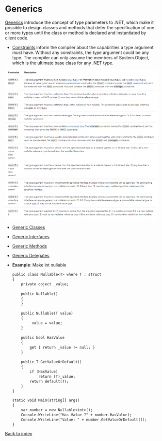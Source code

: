 # Generics

[Generics](https://docs.microsoft.com/es-es/dotnet/csharp/programming-guide/generics/) introduce the concept of type parameters to .NET, which make it possible to design classes and methods that defer the specification of one or more types until the class or method is declared and instantiated by client code.

- [Constraints](https://docs.microsoft.com/es-es/dotnet/csharp/programming-guide/generics/constraints-on-type-parameters) inform the compiler about the capabilities a type argument must have. Without any constraints, the type argument could be any type. The compiler can only assume the members of System.Object, which is the ultimate base class for any .NET type.

![Constraints type](./images/constraintsTypes.png)

- [Generic Classes](https://docs.microsoft.com/es-es/dotnet/csharp/programming-guide/generics/generic-classes)

- [Generic Interfaces](https://docs.microsoft.com/es-es/dotnet/csharp/programming-guide/generics/generic-interfaces)

- [Generic Methods](https://docs.microsoft.com/es-es/dotnet/csharp/programming-guide/generics/generic-methods)

- [Generic Delegates](https://docs.microsoft.com/es-es/dotnet/csharp/programming-guide/generics/generic-delegates)

- **Example**: Make int nullable 

	```
    public class Nullable<T> where T : struct
    {
        private object _value;

        public Nullable()
        {
        }

        public Nullable(T value)
        {
            _value = value;
        }

        public bool HasValue
        {
            get { return _value != null; }
        }

        public T GetValueOrDefault()
        {
            if (HasValue)
                return (T)_value;
            return default(T);
        }
    }
	```

	```
    static void Main(string[] args)
    {
	    var number = new Nullable<int>();
	    Console.WriteLine("Has Value ?" + number.HasValue);
	    Console.WriteLine("Value: " + number.GetValueOrDefault());
    }
	```
 
 
[Back to index](../README.md)